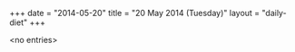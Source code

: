 +++
date = "2014-05-20"
title = "20 May 2014 (Tuesday)"
layout = "daily-diet"
+++


\<no entries\>

